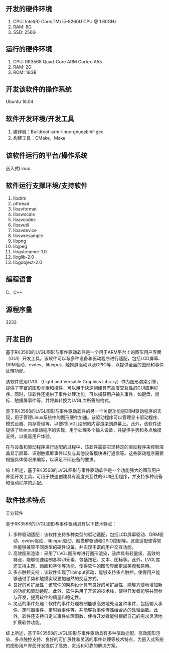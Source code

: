 ## 开发的硬件环境

1. CPU: Intel(R) Core(TM) i5-8260U CPU @ 1.60GHz
2. RAM: 8G
3. SSD: 256G

## 运行的硬件环境

1. CPU: RK3568 Quad-Core ARM Cortex-A55
2. RAM: 2G
3. ROM: 16GB

## 开发该软件的操作系统

Ubuntu 16.04

## 软件开发环境/开发工具

1. 编译器：Buildroot-arm-linux-gnueabihf-gcc
2. 构建工具：CMake，Make

## 该软件运行的平台/操作系统

嵌入式Linux

## 软件运行支撑环境/支持软件

1. libdrm
2. pthread
3. libavformat
4. libswscale
5. libavcodec
6. libavutil
7. libavdevice
8. libswresample
9. libpng
10. libjpeg
11. libgstreamer-1.0
12. libglib-2.0
13. libgobject-2.0

## 编程语言

C、C++

## 源程序量

3233

## 开发目的

基于RK3568的LVGL图形与事件驱动软件是一个用于ARM平台上的图形用户界面（GUI）开发工具。该软件可以与多种设备和驱动程序进行适配，包括LCD屏幕、DRM驱动、evdev、libinput、触摸屏驱动以及GPIO等，以提供全面的图形和事件处理功能。

该软件使用LVGL（Light and Versatile Graphics Library）作为图形渲染引擎，提供了丰富的图形元素和控件，可以用于快速创建具有高度交互性的GUI应用程序。同时，该软件还提供了事件处理功能，可以捕获用户输入事件，如键盘、鼠标、触摸屏事件等，并将其转换为LVGL库所需的格式。

基于RK3568的LVGL图形与事件驱动软件的另一个关键功能是DRM驱动程序的实现，用于管理Linux系统中的图形硬件加速。该驱动程序可以管理显卡驱动程序、模式设置、内存管理等，以便将LVGL绘制的内容渲染到屏幕上。此外，该软件还提供了libinput驱动程序的实现，用于处理多个输入设备，并提供手势和多点触摸支持，以提高用户体验。

在与设备和驱动程序进行适配的过程中，该软件需要实现特定的驱动程序来控制液晶显示屏幕、识别触摸屏事件以及与其他设备模块进行通信等。这些驱动程序需要根据具体情况来编写，以满足不同设备的要求。

综上所述，基于RK3568的LVGL图形与事件驱动软件是一个功能强大的图形用户界面开发工具，可用于快速创建具有高度交互性的GUI应用程序，并支持多种设备和驱动程序的适配。

## 软件技术特点

工业软件

基于RK3568的LVGL图形与事件驱动具有以下技术特点：

1. 多种驱动适配：该软件支持多种类型的驱动适配，包括LCD屏幕驱动、DRM驱动、evdev驱动、libinput驱动、触摸屏驱动和GPIO控制等。这些适配使得软件能够兼容不同类型的硬件设备，并实现丰富的用户交互功能。
2. 高效图形渲染：采用了LVGL图形库进行图形渲染，该库具有轻量级、高效的特点，能够快速绘制各种UI元素，包括按钮、文本、图标等。此外，LVGL库还支持主题、动画和字体等功能，使得软件的图形界面更加美观和易用。
3. 多点触控支持：该软件实现了libinput驱动，能够支持多点触控，使得用户能够通过手势和触摸实现更加自然的交互方式。
4. 良好的可扩展性：该软件的架构设计具有良好的可扩展性，能够方便地增加新的功能和驱动适配。此外，软件采用了开源的技术栈，使得开发者能够共同参与开发，提高软件的质量和稳定性。
5. 灵活的事件处理：软件的事件处理机制能够高效地处理各种事件，包括输入事件、定时器事件、定时器事件等，并能够将事件传递给合适的处理函数。此外，软件还支持自定义事件处理函数，使得开发者能够根据自己的需求灵活地扩展软件功能。

综上所述，基于RK3568的LVGL图形与事件驱动具有多种驱动适配、高效图形渲染、多点触控支持、良好的可扩展性和灵活的事件处理等技术特点，为嵌入式系统的图形用户界面开发提供了高效、灵活和可靠的解决方案。